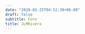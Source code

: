 ```yaml
---
date: "2020-03-25T04:52:30+06:00"
draft: false
subtitle: Foro
title: JLMRivera
---
```


<!-- You can add a short description if you want -->